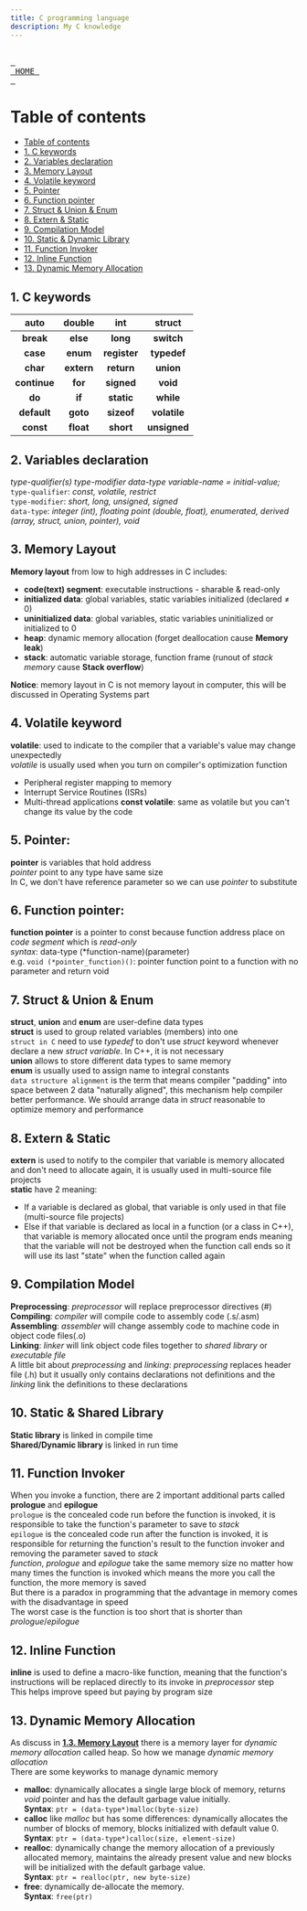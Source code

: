 ```yaml
---
title: C programming language
description: My C knowledge
---
```


<br> [<kbd> <br> HOME <br> </kbd>][HOME] <br>

# Table of contents
- [Table of contents](#table-of-contents)
- [1. C keywords](#1-c-keywords)
- [2. Variables declaration](#2-variables-declaration)
- [3. Memory Layout](#3-memory-layout)
- [4. Volatile keyword](#4-volatile-keyword)
- [5. Pointer](#5-pointer)
- [6. Function pointer](#6-function-pointer)
- [7. Struct & Union & Enum](#7-struct--union--enum)
- [8. Extern & Static](#8-extern--static)
- [9. Compilation Model](#9-compilation-model)
- [10. Static & Dynamic Library](#10-static--dynamic-library)
- [11. Function Invoker](#11-function-invoker)
- [12. Inline Function](#12-inline-function)
- [13. Dynamic Memory Allocation](#13-dynamic-memory-allocation)

## 1. C keywords

 auto           | double	    | int	          | struct 
 :---:          | :---:         |  :---:          | :---:        
 **break**	    | **else**	    | **long**	      | **switch**    
 **case**	    | **enum**	    | **register**	  | **typedef**   
 **char**	    | **extern**	| **return**	  | **union**     
 **continue**	| **for**	    | **signed**	  | **void**      
 **do**	        | **if**	    | **static**	  | **while**     
 **default**	| **goto**	    | **sizeof**	  | **volatile**  
 **const**	    | **float**	    | **short**	      | **unsigned**  

## 2. Variables declaration
*type-qualifier(s) type-modifier data-type variable-name = initial-value;* \
`type-qualifier`: *const, volatile, restrict* \
`type-modifier`: *short, long, unsigned, signed* \
`data-type`: *integer (int), floating point (double, float), enumerated, derived (array, struct, union, pointer), void* 

## 3. Memory Layout
**Memory layout** from low to high addresses in C includes: 
* **code(text) segment**: executable instructions - sharable & read-only
* **initialized data**: global variables, static variables initialized (declared $\neq$ 0)
* **uninitialized data**: global variables, static variables uninitialized or initialized to 0
* **heap**: dynamic memory allocation (forget deallocation cause **Memory leak**)
* **stack**: automatic variable storage, function frame (runout of *stack memory* cause **Stack overflow**)

**Notice**: memory layout in C is not memory layout in computer, this will be discussed in Operating Systems part

## 4. Volatile keyword
**volatile**: used to indicate to the compiler that a variable's value may change unexpectedly \
*volatile* is usually used when you turn on compiler's optimization function 
* Peripheral register mapping to memory 
* Interrupt Service Routines (ISRs) 
* Multi-thread applications
**const volatile**: same as volatile but you can't change its value by the code

## 5. Pointer:
**pointer** is variables that hold address \
*pointer* point to any type have same size \
In C, we don't have reference parameter so we can use *pointer* to substitute

## 6. Function pointer:
**function pointer** is a pointer to const because function address place on *code segment* which is *read-only* \
*syntax*: data-type (*function-name)(parameter) \
e.g. `void (*pointer_function)()`: pointer function point to a function with no parameter and return void

## 7. Struct & Union & Enum
**struct**, **union** and **enum** are user-define data types \
**struct** is used to group related variables (members) into one  
`struct in C` need to use *typedef* to don't use *struct* keyword whenever declare a new *struct variable*. In C++, it is not necessary \
**union** allows to store different data types to same memory     \
**enum** is usually used to assign name to integral constants \
`data structure alignment` is the term that means compiler "padding" into space between 2 data "naturally aligned", this mechanism help compiler better performance. We should arrange data in *struct* reasonable to optimize memory and performance

## 8. Extern & Static
**extern** is used to notify to the compiler that variable is memory allocated and don't need to allocate again, it is usually used in multi-source file projects \
**static** have 2 meaning: 
* If a variable is declared as global, that variable is only used in that file (multi-source file projects)
* Else if that variable is declared as local in a function (or a class in C++), that variable is memory allocated once until the program ends meaning that the variable will not be destroyed when the function call ends so it will use its last "state" when the function called again

## 9. Compilation Model
**Preprocessing**: *preprocessor* will replace preprocessor directives (#) \
**Compiling**: *compiler* will compile code to assembly code (.s/.asm) \
**Assembling**: *assembler* will change assembly code to machine code in object code files(.o) \
**Linking**: *linker* will link object code files together to *shared library* or *executable file* \
A little bit about *preprocessing* and *linking*: *preprocessing* replaces header file (.h) but it usually only contains declarations not definitions and the *linking* link the definitions to these declarations

## 10. Static & Shared Library
**Static library** is linked in compile time \
**Shared/Dynamic library** is linked in run time

## 11. Function Invoker
When you invoke a function, there are 2 important additional parts called **prologue** and **epilogue** \
`prologue` is the concealed code run before the function is invoked, it is responsible to take the function's parameter to save to *stack* \
`epilogue` is the concealed code run after the function is invoked, it is responsible for returning the function's result to the function invoker and removing the parameter saved to *stack* \
*function*, *prologue* and *epilogue* take the same memory size no matter how many times the function is invoked which means the more you call the function, the more memory is saved \
But there is a paradox in programming that the advantage in memory comes with the disadvantage in speed \
The worst case is the function is too short that is shorter than *prologue*/*epilogue*

## 12. Inline Function
**inline** is used to define a macro-like function, meaning that the function's instructions will be replaced directly to its invoke in *preprocessor* step \
This helps improve speed but paying by program size

## 13. Dynamic Memory Allocation
As discuss in [**1.3. Memory Layout**](#13-memory-layout) there is a memory layer for *dynamic memory allocation* called heap. So how we manage *dynamic memory allocation* \
There are some keyworks to manage dynamic memory
* **malloc**: dynamically allocates a single large block of memory, returns *void* pointer and has the default garbage value initially. \
**Syntax**: `ptr = (data-type*)malloc(byte-size)`
* **calloc** like *malloc* but has some differences: dynamically allocates the number of blocks of memory, blocks initialized with default value 0. \
**Syntax**: `ptr = (data-type*)calloc(size, element-size)`
* **realloc**: dynamically change the memory allocation of a previously allocated memory, maintains the already present value and new blocks will be initialized with the default garbage value. \
**Syntax**: `ptr = realloc(ptr, new byte-size)`
* **free**: dynamically de-allocate the memory. \
**Syntax**: `free(ptr)`

[HOME]: ../README.md